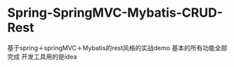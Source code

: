 # Spring-SpringMVC-Mybatis-CRUD-Rest
基于spring＋springMVC＋Mybatis的rest风格的实战demo
基本的所有功能全部完成
开发工具用的是idea
